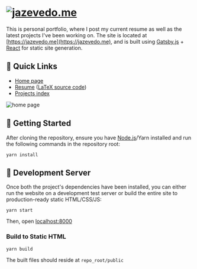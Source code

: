 # [![jazevedo.me](https://i.imgur.com/Gpldp9a.png)](https://jazevedo.me/)

This is personal portfolio, where I post my current resume as well as the latest projects I've been working on. The site is located at [https://jazevedo.me](https://jazevedo.me), and is built using [Gatsby.js](https://www.gatsbyjs.org/) + [React](https://reactjs.org) for static site generation.

## 🔗 Quick Links

- [Home page](https://jazevedo.me/)
- [Resume](https://jazevedo.me/resume) ([LaTeX source code](https://jazevedo.me/resume/source))
- [Projects index](https://jazevedo.me/projects)

![home page](https://i.imgur.com/90a2XVp.png)

## 🚀 Getting Started

After cloning the repository, ensure you have [Node.js](https://nodejs.org/en/)/Yarn installed and run the following commands in the repository root:

```
yarn install
```

## 📡 Development Server

Once both the project's dependencies have been installed, you can either run the website on a development test server or build the entire site to production-ready static HTML/CSS/JS:

```
yarn start
```

Then, open [localhost:8000](http://localhost:8000/)

### Build to Static HTML

```
yarn build
```

The built files should reside at `repo_root/public`
